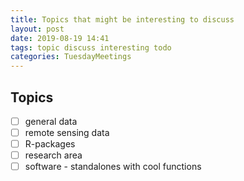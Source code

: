 ```yaml
---
title: Topics that might be interesting to discuss
layout: post
date: 2019-08-19 14:41
tags: topic discuss interesting todo
categories: TuesdayMeetings
---
```

## Topics
- [ ] general data
- [ ] remote sensing data
- [ ] R-packages
- [ ] research area
- [ ] software - standalones with cool functions
